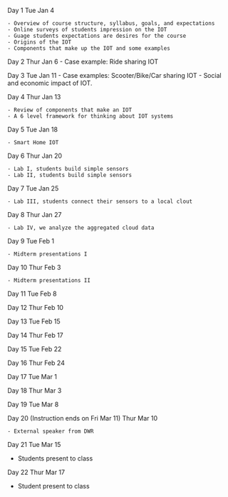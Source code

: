 Day 1
Tue Jan 4

    - Overview of course structure, syllabus, goals, and expectations
    - Online surveys of students impression on the IOT
    - Guage students expectations are desires for the course
    - Origins of the IOT
    - Components that make up the IOT and some examples
    
Day 2
Thur Jan 6
    - Case example: Ride sharing IOT
    
Day 3
Tue Jan 11
    - Case examples: Scooter/Bike/Car sharing IOT
    - Social and economic impact of IOT.
        
Day 4
Thur Jan 13

    - Review of components that make an IOT
    - A 6 level framework for thinking about IOT systems
    
Day 5
Tue Jan 18

    - Smart Home IOT
    

Day 6
Thur Jan 20

    - Lab I, students build simple sensors
    - Lab II, students build simple sensors

Day 7
Tue Jan 25

    - Lab III, students connect their sensors to a local clout

Day 8
Thur Jan 27

    - Lab IV, we analyze the aggregated cloud data

Day 9
Tue Feb 1

    - Midterm presentations I

Day 10
Thur Feb 3

    - Midterm presentations II

Day 11
Tue Feb 8

Day 12
Thur Feb 10

Day 13
Tue Feb 15

Day 14
Thur Feb 17

Day 15
Tue Feb 22

Day 16
Thur Feb 24

Day 17
Tue Mar 1

Day 18
Thur Mar 3

Day 19
Tue Mar 8

Day 20 (Instruction ends on Fri Mar 11)
Thur Mar 10

    - External speaker from DWR
    
Day 21
Tue Mar 15

 - Students present to class

Day 22
Thur Mar 17

 - Student present to class
